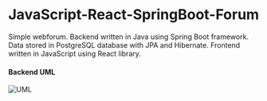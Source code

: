 # JavaScript-React-SpringBoot-Forum
Simple webforum. Backend written in Java using Spring Boot framework. Data stored in PostgreSQL database with JPA and Hibernate. Frontend written in JavaScript using React library.

#### Backend UML
![UML](https://user-images.githubusercontent.com/62612527/156094144-23dbb8b5-6574-46a9-a39e-22b1b192b6e5.png)
